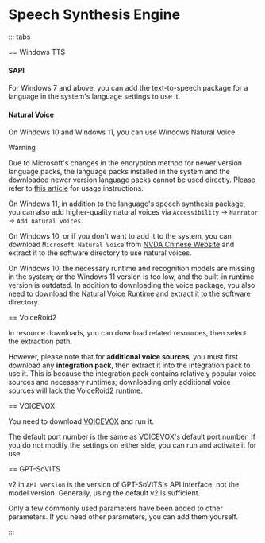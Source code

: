 # Speech Synthesis Engine

::: tabs

== Windows TTS

#### SAPI

For Windows 7 and above, you can add the text-to-speech package for a language in the system's language settings to use it.

#### Natural Voice

On Windows 10 and Windows 11, you can use Windows Natural Voice.

>[!WARNING]
>Due to Microsoft's changes in the encryption method for newer version language packs, the language packs installed in the system and the downloaded newer version language packs cannot be used directly. Please refer to [this article](https://www.patreon.com/posts/fixing-use-of-on-133196054) for usage instructions.

On Windows 11, in addition to the language's speech synthesis package, you can also add higher-quality natural voices via `Accessibility` -> `Narrator` -> `Add natural voices`.

On Windows 10, or if you don't want to add it to the system, you can download `Microsoft Natural Voice` from [NVDA Chinese Website](https://www.nvdacn.com/index.php/tts.html) and extract it to the software directory to use natural voices. 

On Windows 10, the necessary runtime and recognition models are missing in the system; or the Windows 11 version is too low, and the built-in runtime version is outdated. In addition to downloading the voice package, you also need to download the [Natural Voice Runtime](https://lunatranslator.org/Resource/microsoft.cognitiveservices.speech) and extract it to the software directory. 

== VoiceRoid2

In resource downloads, you can download related resources, then select the extraction path.

However, please note that for **additional voice sources**, you must first download any **integration pack**, then extract it into the integration pack to use it. This is because the integration pack contains relatively popular voice sources and necessary runtimes; downloading only additional voice sources will lack the VoiceRoid2 runtime.

== VOICEVOX

You need to download [VOICEVOX](https://github.com/VOICEVOX/voicevox/releases) and run it.

The default port number is the same as VOICEVOX's default port number. If you do not modify the settings on either side, you can run and activate it for use.

== GPT-SoVITS

v2 in `API version` is the version of GPT-SoVITS's API interface, not the model version. Generally, using the default v2 is sufficient.

Only a few commonly used parameters have been added to other parameters. If you need other parameters, you can add them yourself.

:::